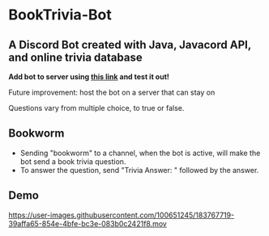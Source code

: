 # BookTrivia-Bot
## A Discord Bot created with Java, Javacord API, and online trivia database

**Add bot to server using [this link](https://discord.com/api/oauth2/authorize?client_id=1004848023525937313&permissions=8&scope=bot) and test it out!**

Future improvement: host the bot on a server that can stay on

Questions vary from multiple choice, to true or false.

## Bookworm
- Sending "bookworm" to a channel, when the bot is active, will make the bot send a book trivia question. 
- To answer the question, send "Trivia Answer: " followed by the answer. 

## Demo

https://user-images.githubusercontent.com/100651245/183767719-39affa65-854e-4bfe-bc3e-083b0c2421f8.mov

